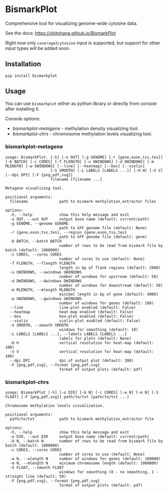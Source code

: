 # BismarkPlot
Comprehensive tool for visualizing genome-wide cytosine data.

See the docs: https://shitohana.github.io/BismarkPlot

Right now only ``coverage2cytosine`` input is supported, but support for other input types will be added soon.

## Installation

```commandline
pip install bismarkplot
```

## Usage
You can use ```bismarkplot``` either as python library or directly from console after installing it. 

Console options:
- *bismarkplot-metagene* - methylation density visualizing tool. 
- *bismarkplot-chrs* - chromosome methylation levels visualizing tool.

### bismarkplot-metagene

```commandline
usage: BismarkPlot. [-h] [-o OUT] [-g GENOME] [-r {gene,exon,tss,tes}] [-b BATCH] [-c CORES] [-f FLENGTH] [-u UWINDOWS] [-d DWINDOWS] [-m MLENGTH] [-w GWINDOWS] [--line] [--heatmap] [--box] [--violin]
                    [-S SMOOTH] [-L LABELS [LABELS ...]] [-H H] [-V V] [--dpi DPI] [-F {png,pdf,svg}]
                    filename [filename ...]

Metagene visualizing tool.

positional arguments:
  filename              path to bismark methylation_extractor files

options:
  -h, --help            show this help message and exit
  -o OUT, --out OUT     output base name (default: current/path)
  -g GENOME, --genome GENOME
                        path to GFF genome file (default: None)
  -r {gene,exon,tss,tes}, --region {gene,exon,tss,tes}
                        path to GFF genome file (default: gene)
  -b BATCH, --batch BATCH
                        number of rows to be read from bismark file by batch (default: 1000000)
  -c CORES, --cores CORES
                        number of cores to use (default: None)
  -f FLENGTH, --flength FLENGTH
                        length in bp of flank regions (default: 2000)
  -u UWINDOWS, --uwindows UWINDOWS
                        number of windows for upstream (default: 50)
  -d DWINDOWS, --dwindows DWINDOWS
                        number of windows for downstream (default: 50)
  -m MLENGTH, --mlength MLENGTH
                        minimal length in bp of gene (default: 4000)
  -w GWINDOWS, --gwindows GWINDOWS
                        number of windows for genes (default: 100)
  --line                line-plot enabled (default: False)
  --heatmap             heat-map enabled (default: False)
  --box                 box-plot enabled (default: False)
  --violin              violin-plot enabled (default: False)
  -S SMOOTH, --smooth SMOOTH
                        windows for smoothing (default: 10)
  -L LABELS [LABELS ...], --labels LABELS [LABELS ...]
                        labels for plots (default: None)
  -H H                  vertical resolution for heat-map (default: 100)
  -V V                  vertical resolution for heat-map (default: 100)
  --dpi DPI             dpi of output plot (default: 200)
  -F {png,pdf,svg}, --format {png,pdf,svg}
                        format of output plots (default: pdf)
```

### bismarkplot-chrs

```commandline
usage: BismarkPlot [-h] [-o DIR] [-b N] [-c CORES] [-w N] [-m N] [-S FLOAT] [-F {png,pdf,svg}] path/to/txt [path/to/txt ...]

Chromosome methylation levels visualization.

positional arguments:
  path/to/txt           path to bismark methylation_extractor file

options:
  -h, --help            show this help message and exit
  -o DIR, --out DIR     output base name (default: current/path)
  -b N, --batch N       number of rows to be read from bismark file by batch (default: 1000000)
  -c CORES, --cores CORES
                        number of cores to use (default: None)
  -w N, --wlength N     number of windows for genes (default: 100000)
  -m N, --mlength N     minimum chromosome length (default: 1000000)
  -S FLOAT, --smooth FLOAT
                        windows for smoothing (0 - no smoothing, 1 - straight line (default: 50)
  -F {png,pdf,svg}, --format {png,pdf,svg}
                        format of output plots (default: pdf)

```